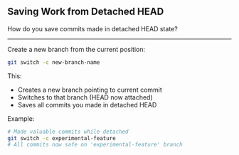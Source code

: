 ## Saving Work from Detached HEAD

How do you save commits made in detached HEAD state?

---

Create a new branch from the current position:
```bash
git switch -c new-branch-name
```

This:
- Creates a new branch pointing to current commit
- Switches to that branch (HEAD now attached)
- Saves all commits you made in detached HEAD

Example:
```bash
# Made valuable commits while detached
git switch -c experimental-feature
# All commits now safe on 'experimental-feature' branch
```

